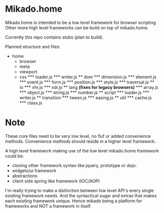 Mikado.home
=====

Mikado.home is intended to be a low level framework for browser scripting
Other more high level frameworks can be build on top of mikado.home.

Currently this repo contains stubs (plan to build).

Planned structure and files:

* home
  * browser
  * meta
  * viewport
  * css
*** loader.js
*** writer.js
** dom
*** dimension.js
*** element.js
*** event.js
*** form.js
*** position.js
*** style.js
*** traversal.js
** io
*** xhr.js
*** xdr.js
** lang __(fixes for legacy browsers)__
*** array.js
*** object.js
*** string.js
*** number.js
** script
*** loader.js
*** writer.js
** transition
*** tween.js
*** easing.js
** util
*** cache.js
*** class.js

Note
====
These core files need to be very low level, no fluf or added convenience methods.
Convenience methods should reside in a higher level framework.

A high level framework making use of the low level mikado.home framework could be:
* cloning other framework syntax like jquery, prototype or dojo.
* widgets/ui framework
* abstractions
* client side spring like framework (IOC/AOP)

I'm really trying to make a distinction between low level API's every single existing framework needs.
And the syntactical sugar and extras that makes each existing framework unique.
Hence mikado being a platform for frameworks and NOT a framework in itself.